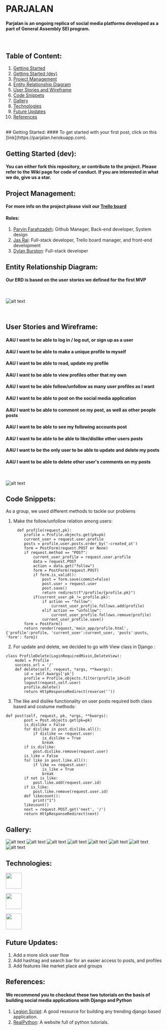 # PARJALAN

#### Parjalan is an ongoing replica of social media platforms developed as a part of General Assembly SEI program. 
<br>

## Table of Content: 

1. [Getting Started](#getting-started)
2. [Getting Started (dev)](#getting-started-(dev))
3. [Project Management](#project-management)
4. [Entity Relationship Diagram](#entity-relationship-diagram)
5. [User Stories and Wireframe](#user-stories-and-wireframe)
6. [Code Snippets](#code-snippets)
7. [Gallery](#gallery)
8. [Technologies](#technologies)
9. [Future Updates](#future-updates)
10. [References](#references)
   <br>
##  Getting Started:
#### To get started with your first post, click on this [link](https://parjalan.herokuapp.com).
<br>

## Getting Started (dev): 
#### You can either fork this repository, or contribute to the project. Please refer to the Wiki page for code of conduct. If you are interested in what we do, give us a star.

## Project Management: 
#### For more info on the project please visit our [Trello board](https://trello.com/b/k5oNpVFw/djanjo-data-warriors-project-3)
#### Roles: 
 1. [Parvin Farahzadeh](): Github Manager, Back-end developer, System design
 2. [Jas Rai](): Full-stack developer, Trello board manager, and front-end development
 3. [Dylan Burston](): Full-stack developer

## Entity Relationship Diagram: 
#### Our ERD is based on the user stories we defined for the first MVP
<br>

![alt text](https://github.com/parvinfrzd/django-social-networking-app/blob/master/main_app/static/images/readme_img/erd.png?raw=true)

<br>

## User Stories and Wireframe: 
#### AAU I want to be able to log in / log out, or sign up as a user 
#### AAU I want to be able to make a unique profile to myself 
#### AAU I want to be able to read, update my profile 
#### AAU I want to be able to view profiles other that my own
#### AAU I want to be able follow/unfollow as many user profiles as I want 
#### AAU I want to be able to post on the social media application 
#### AAU I want to be able to comment on my post, as well as other people posts 
#### AAU I want to be able to see my following accounts post 
#### AAU I want to be able to be able to like/dislike other users posts 
#### AAU I want to be the only user to be able to update and delete my posts 
#### AAU I want to be able to delete other user's comments on my posts 
<br>

![alt text](https://github.com/parvinfrzd/django-social-networking-app/blob/master/main_app/static/images/readme_img/wireframe.png?raw=true)
<br>

## Code Snippets: 
As a group, we used different methods to tackle our problems 

1. Make the follow/unfollow relation among users: 
```
     def profile(request,pk): 
        profile = Profile.objects.get(pk=pk)
        current_user = request.user.profile
        posts = profile.user.posts.order_by('-created_at')
        form = PostForm(request.POST or None)
        if request.method == "POST":
            current_user_profile = request.user.profile
            data = request.POST
            action = data.get("follow")
            form = PostForm(request.POST)
            if form.is_valid():
                post = form.save(commit=False)
                post.user = request.user
                post.save()
                return redirect(f"/profile/{profile.pk}")
            if(current_user.pk != profile.pk):
                if action == "follow":
                    current_user_profile.follows.add(profile)
                elif action == "unfollow":
                    current_user_profile.follows.remove(profile)
                current_user_profile.save()   
        form = PostForm()
        return render(request,'main_app/profile.html',{'profile':profile, 'current_user':current_user, 'posts':posts, 'form': form})
```
   2. For update and delete, we decided to go with View class in Django : 
```
class ProfileDelete(LoginRequiredMixin,DeleteView):
    model = Profile
    success_url = '/'
    def delete(self, request, *args, **kwargs):
        id = self.kwargs['pk']
        profile = Profile.objects.filter(profile_id=id)
        logout(request,self.user)
        profile.delete()
        return HttpResponseRedirect(reverse(''))
```
   3. The like and dislike functionality on user posts required both class based and costume methods: 
```
def post(self, request, pk, *args, **kwargs):
        post = Post.objects.get(pk=pk)
        is_dislike = False
        for dislike in post.dislike.all():
            if dislike == request.user:
                is_dislike = True
                break
        if is_dislike:
            post.dislike.remove(request.user)
        is_like = False
        for like in post.like.all():
            if like == request.user:
                is_like = True
                break
        if not is_like:
            post.like.add(request.user.id)
        if is_like:
            post.like.remove(request.user.id)
        def likecount():
            print("1")
        likecount()
        next = request.POST.get('next', '/')
        return HttpResponseRedirect(next)
```
## Gallery: 
![alt text](https://github.com/parvinfrzd/django-social-networking-app/blob/master/main_app/static/images/readme_img/1.png?raw=true)
![alt text](https://github.com/parvinfrzd/django-social-networking-app/blob/master/main_app/static/images/readme_img/2.png?raw=true)
![alt text](https://github.com/parvinfrzd/django-social-networking-app/blob/master/main_app/static/images/readme_img/3.png?raw=true)
![alt text](https://github.com/parvinfrzd/django-social-networking-app/blob/master/main_app/static/images/readme_img/4.png?raw=true)
![alt text](https://github.com/parvinfrzd/django-social-networking-app/blob/master/main_app/static/images/readme_img/5.png?raw=true)
![alt text](https://github.com/parvinfrzd/django-social-networking-app/blob/master/main_app/static/images/readme_img/6.png?raw=true)
![alt text](https://github.com/parvinfrzd/django-social-networking-app/blob/master/main_app/static/images/readme_img/7.png?raw=true)
![alt text](https://github.com/parvinfrzd/django-social-networking-app/blob/master/main_app/static/images/readme_img/8.png?raw=true)

## Technologies: 

<a href="https://cdnlogo.com/logo/python_358.html"><img src="https://cdn.cdnlogo.com/logos/p/3/python.svg" width="50"></a>
<br>

<a href="https://cdnlogo.com/logo/django_41269.html"><img src="https://cdn.cdnlogo.com/logos/d/97/django-community.svg" width="50"></a>
<br>

<a href="https://cdnlogo.com/logo/postgresql_39744.html"><img src="https://cdn.cdnlogo.com/logos/p/93/postgresql.svg" width="50"></a>
<br>

## Future Updates: 

1. Add a more slick user flow 
2. Add hashtag and search bar for an easier access to posts, and profiles
2. Add features like market place and groups

## References: 
#### We recommend you to checkout these two tutorials on the basis of building social media applications with Django and Python 
1. [Legion Script](https://www.youtube.com/channel/UCF7k5gX55WvJ-SFXGsPsLTg): A good resource for building any trending django based application.
2. [RealPython](https://realpython.com/): A website full of python tutorials.

